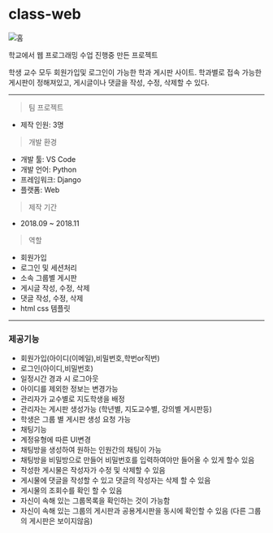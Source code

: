 # class-web

![홈](https://github.com/mainvoid95/classpage/blob/master/home.png?raw=true)

학교에서 웹 프로그래밍 수업 진행중 만든 프로젝트

학생 교수 모두 회원가입및 로그인이 가능한 학과 게시판 사이트.
학과별로 접속 가능한 게시판이 정해져있고, 게시글이나 댓글을 작성, 수정, 삭제할 수 있다.


---

> 팀 프로젝트

- 제작 인원: 3명

> 개발 환경


- 개발 툴: VS Code
- 개발 언어: Python
- 프레임워크: Django
- 플랫폼: Web

> 제작 기간
- 2018.09 ~ 2018.11

> 역할
- 회원가입
- 로그인 및 세션처리
- 소속 그룹별 게시판 
- 게시글 작성, 수정, 삭제
- 댓글 작성, 수정, 삭제
- html css 템플릿
---

### 제공기능 

- 회원가입(아이디(이메일),비밀번호,학번or직번)
- 로그인(아이디,비밀번호)
- 일정시간 경과 시 로그아웃
- 아이디를 제외한 정보는 변경가능
- 관리자가 교수별로 지도학생을 배정
- 관리자는 게시판 생성가능 (학년별, 지도교수별, 강의별 게시판등)
- 학생은 그룹 별 게시판 생성 요청 가능
- 채팅기능 
- 계정유형에 따른 UI변경
- 채팅방을 생성하여 원하는 인원간의 채팅이 가능
- 채팅방을 비밀방으로 만들어 비밀번호를 입력하여야만 들어올 수 있게 할수 있음
- 작성한 게시물은 작성자가 수정 및 삭제할 수 있음
- 게시물에 댓글을 작성할 수 있고 댓글의 작성자는 삭제 할 수 있음
- 게시물의 조회수를 확인 할 수 있음
- 자신이 속해 있는 그룹목록을 확인하는 것이 가능함
- 자신이 속해 있는 그룹의 게시판과 공용게시판을 동시에 확인할 수 있음 (다른 그룹의 게시판은 보이지않음)

